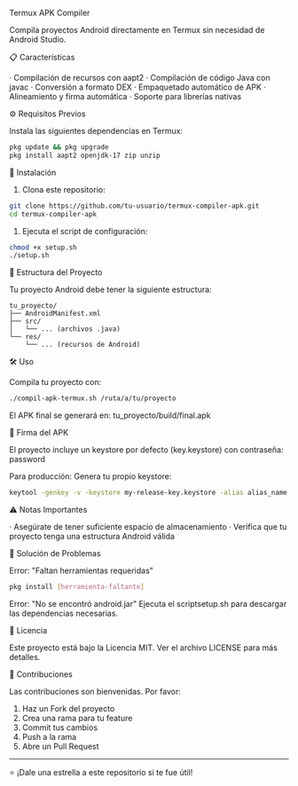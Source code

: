 Termux APK Compiler

Compila proyectos Android directamente en Termux sin necesidad de Android Studio.

📋 Características

· Compilación de recursos con aapt2
· Compilación de código Java con javac
· Conversión a formato DEX
· Empaquetado automático de APK
· Alineamiento y firma automática
· Soporte para librerías nativas

⚙️ Requisitos Previos

Instala las siguientes dependencias en Termux:

```bash
pkg update && pkg upgrade
pkg install aapt2 openjdk-17 zip unzip
```

🚀 Instalación

1. Clona este repositorio:

```bash
git clone https://github.com/tu-usuario/termux-compiler-apk.git
cd termux-compiler-apk
```

1. Ejecuta el script de configuración:

```bash
chmod +x setup.sh
./setup.sh
```

📁 Estructura del Proyecto

Tu proyecto Android debe tener la siguiente estructura:

```
tu_proyecto/
├── AndroidManifest.xml
├── src/
│   └── ... (archivos .java)
└── res/
    └── ... (recursos de Android)
```

🛠️ Uso

Compila tu proyecto con:

```bash
./compil-apk-termux.sh /ruta/a/tu/proyecto
```

El APK final se generará en: tu_proyecto/build/final.apk

🔐 Firma del APK

El proyecto incluye un keystore por defecto (key.keystore) con contraseña: password

Para producción: Genera tu propio keystore:

```bash
keytool -genkey -v -keystore my-release-key.keystore -alias alias_name -keyalg RSA -keysize 2048 -validity 10000
```

⚠️ Notas Importantes

· Asegúrate de tener suficiente espacio de almacenamiento
· Verifica que tu proyecto tenga una estructura Android válida

🐛 Solución de Problemas

Error: "Faltan herramientas requeridas"

```bash
pkg install [herramienta-faltante]
```

Error: "No se encontró android.jar" Ejecuta el scriptsetup.sh para descargar las dependencias necesarias.

📝 Licencia

Este proyecto está bajo la Licencia MIT. Ver el archivo LICENSE para más detalles.

🤝 Contribuciones

Las contribuciones son bienvenidas. Por favor:

1. Haz un Fork del proyecto
2. Crea una rama para tu feature
3. Commit tus cambios
4. Push a la rama
5. Abre un Pull Request

---

⭐ ¡Dale una estrella a este repositorio si te fue útil!
